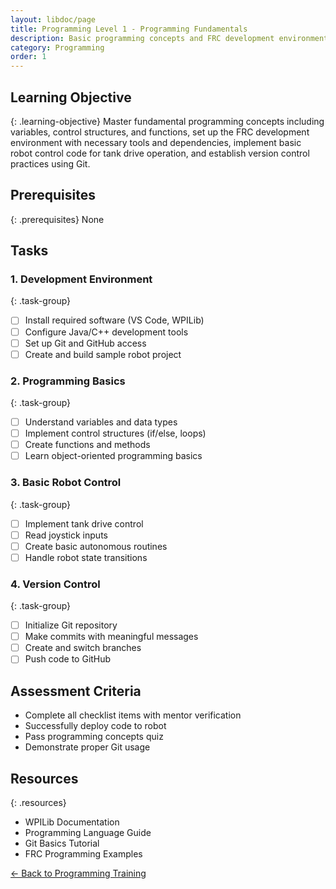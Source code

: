 ```yaml
---
layout: libdoc/page
title: Programming Level 1 - Programming Fundamentals
description: Basic programming concepts and FRC development environment
category: Programming
order: 1
---
```


## Learning Objective
{: .learning-objective}
Master fundamental programming concepts including variables, control structures, and functions, set up the FRC development environment with necessary tools and dependencies, implement basic robot control code for tank drive operation, and establish version control practices using Git.

## Prerequisites
{: .prerequisites}
None

## Tasks

### 1. Development Environment
{: .task-group}
- [ ] Install required software (VS Code, WPILib)
- [ ] Configure Java/C++ development tools
- [ ] Set up Git and GitHub access
- [ ] Create and build sample robot project

### 2. Programming Basics
{: .task-group}
- [ ] Understand variables and data types
- [ ] Implement control structures (if/else, loops)
- [ ] Create functions and methods
- [ ] Learn object-oriented programming basics

### 3. Basic Robot Control
{: .task-group}
- [ ] Implement tank drive control
- [ ] Read joystick inputs
- [ ] Create basic autonomous routines
- [ ] Handle robot state transitions

### 4. Version Control
{: .task-group}
- [ ] Initialize Git repository
- [ ] Make commits with meaningful messages
- [ ] Create and switch branches
- [ ] Push code to GitHub

## Assessment Criteria
- Complete all checklist items with mentor verification
- Successfully deploy code to robot
- Pass programming concepts quiz
- Demonstrate proper Git usage

## Resources
{: .resources}
- WPILib Documentation
- Programming Language Guide
- Git Basics Tutorial
- FRC Programming Examples

[← Back to Programming Training](../)